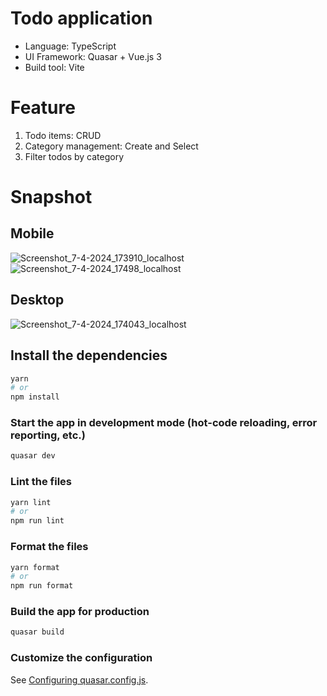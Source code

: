 # Todo application
- Language: TypeScript
- UI Framework: Quasar + Vue.js 3
- Build tool: Vite
# Feature
1. Todo items: CRUD
2. Category management: Create and Select
3. Filter todos by category
# Snapshot
## Mobile

![Screenshot_7-4-2024_173910_localhost](https://github.com/azaleawang/vue-quasar-todo/assets/46614777/6153378d-35e7-4f15-91f7-26c143cfaa3a)
![Screenshot_7-4-2024_17498_localhost](https://github.com/azaleawang/vue-quasar-todo/assets/46614777/aa580648-ec1b-4713-b4ad-7701effae689)

## Desktop
![Screenshot_7-4-2024_174043_localhost](https://github.com/azaleawang/vue-quasar-todo/assets/46614777/df5d34bc-e2b3-4248-a902-016318e7d38a)

## Install the dependencies
```bash
yarn
# or
npm install
```

### Start the app in development mode (hot-code reloading, error reporting, etc.)
```bash
quasar dev
```


### Lint the files
```bash
yarn lint
# or
npm run lint
```


### Format the files
```bash
yarn format
# or
npm run format
```



### Build the app for production
```bash
quasar build
```

### Customize the configuration
See [Configuring quasar.config.js](https://v2.quasar.dev/quasar-cli-vite/quasar-config-js).

